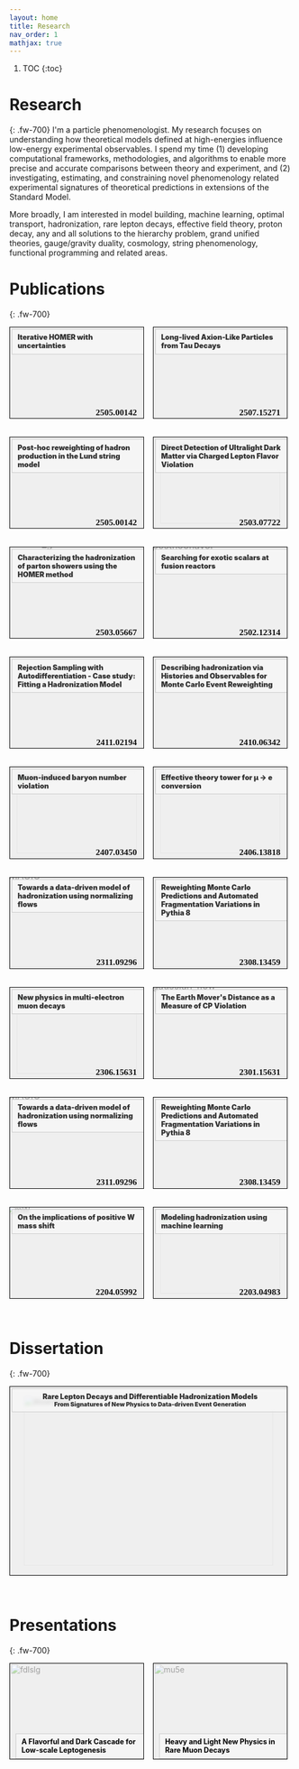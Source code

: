 ```yaml
---
layout: home
title: Research
nav_order: 1 
mathjax: true
---
```

1. TOC
{:toc}
<!---
## Table of contents
{: .no_toc .text-delta }

1. TOC
{:toc}

## **Summary**
{: .py-3}
/--->
<!---Many sub-fields of physics focus on formulating theories of macroscopic behavior from microscopic dynamics. High energy physics takes this to the extreme by using particle colliders as ''zeptoscopes'' (i.e. machines that can probe distances of $$\approx 10^{-21}$$ meters) to investigate the microscopic properties of fundamental matter. A relatively simple quantitative model, known as the Standard Model (SM) of elementary particle physics, can be used to predict the results of these collider experiments with astounding precision. However, while the SM correctly predicts a vast amount of collected experimental data there are still subsets of observations that are in *tension* with its theoretical predictions. My research primarily focuses on *understanding* and *bridging* this gap between discrepant theoretical predictions and experimental measurements./--->
# **Research** 
{: .fw-700}
I'm a particle phenomenologist. My research focuses on understanding how theoretical models defined at high-energies influence low-energy experimental observables. I spend my time (1) developing computational frameworks, methodologies, and algorithms to enable more precise and accurate comparisons between theory and experiment, and (2) investigating, estimating, and constraining novel phenomenology related experimental signatures of theoretical predictions in extensions of the Standard Model. 

More broadly, I am interested in model building, machine learning, optimal transport, hadronization, rare lepton decays, effective field theory, proton decay, any and all solutions to the hierarchy problem, grand unified theories, gauge/gravity duality, cosmology, string phenomenology, functional programming and related areas.


# **Publications**
{: .fw-700}

<style>
  .project-container {
    display: flex;
    flex-direction: column;
    gap: 1rem;
    width: 98%;
  }

  .project-block {
    flex: 1;
    position: relative;
    overflow: hidden;
    width: 100%;
    aspect-ratio: 3.236 / 2.2;
    max-width: 500px;
    background-color: #e0e0e0;
    display: block;
    border: 1px solid black;
    text-decoration: none;
    color: inherit;
    margin-bottom: 2rem;
  }

  .project-block img {
    width: 100%;
    height: 100%;
    object-fit: contain;
    object-position: center;
    transform: scale(var(--thumb-scale, 1));  /* zoom out effect, defaults to 1 */
    transform-origin: center;
    display: block;
  }

  .project-overlay {
    position: absolute;
    top: 0; 
    left: 0;
    width: 100%; height: 100%;
    display: flex;
    /*align-items: flex-end;*/ /* Place text box at top */
    align-items: flex-start;   /* Place text box at bottom */
    justify-content: center;
    padding: 3px 3px 3px 3px;
    background-color: rgba(250, 250, 250, 0.6);
  }

  .project-text-strip {
    width: 100%;
    margin-top: 0;
    background: rgba(255, 255, 255, 0.4);
    backdrop-filter: blur(3px);
    -webkit-backdrop-filter: blur(3px);
    color:  rgba(49, 49, 49, 1);;
    font-size: 0.9em;
    font-weight: 900;
    padding: 0.5em 0.75em;
    text-align: left;
    border: 1px solid #ccc;
  }

  .project-top-text {
  position: absolute;
  /*top: 10px;*/
  bottom: 0px;
  right: 10px;
  color: rgba(134, 0, 0, 1);
  font-weight: bold;
  /*background: rgba(255, 255, 255, 0.6);*/
  padding: 0em 0em;
  /*border: 1px solid #ccc;*/
  /*backdrop-filter: blur(5px);*/
  /*-webkit-backdrop-filter: blur(5px);*/
  z-index: 2;
}

  @media (min-width: 600px) {
    .project-container {
      flex-direction: row;
    }
  }
</style>

<!--- Import external font /--->
<link href="https://fonts.googleapis.com/css2?family=Orbitron:wght@900&display=swap" rel="stylesheet">
<style>
.special-text {
  font-family: "Orbitron", normal;  /* or any web-safe or imported font */
  font-size: 1.1em;
  font-weight: 900;
  color: #111111ff;
  margin: 0.1em 0.1em;
}
</style>

<div class="project-container">
  <a href="insert hyperlink" class="project-block" style="--thumb-scale: 1.6;">
    <img src="{{ './images/thumbnails/iHOMER.png' | relative_url }}" alt="posthocflavor">
    <div class="project-top-text special-text">2505.00142</div>
    <div class="project-overlay">
      <div class="project-text-strip">
        Iterative HOMER with uncertainties
      </div>
    </div>
  </a>

  <a href="insert hyperlink" class="project-block" style="--thumb-scale: 1.3;">
    <img src="{{ './images/thumbnails/SHiP_tau_ALP.svg' | relative_url }}" alt="posthocflavor">
    <div class="project-top-text special-text">2507.15271</div>
    <div class="project-overlay">
      <div class="project-text-strip">
        Long-lived Axion-Like Particles from Tau Decays
      </div>
    </div>
  </a>
</div>


<div class="project-container">
  <a href="insert hyperlink" class="project-block">
    <img src="{{ './images/thumbnails/posthoc_flav.png' | relative_url }}" alt="posthocflavor" style="--thumb-scale: 1.6;">
    <div class="project-top-text special-text">2505.00142</div>
    <div class="project-overlay">
      <div class="project-text-strip">
        Post-hoc reweighting of hadron production in the Lund string model
      </div>
    </div>
  </a>

  <a href="insert hyperlink" class="project-block" style="--thumb-scale: 0.9;">
    <img src="{{ './images/thumbnails/time_dependence.svg' | relative_url }}" alt="posthocflavor">
    <div class="project-top-text special-text">2503.07722</div>
    <div class="project-overlay">
      <div class="project-text-strip">
        Direct Detection of Ultralight Dark Matter via Charged Lepton Flavor Violation
      </div>
    </div>
  </a>
</div>


<div class="project-container">
  <a href="insert hyperlink" class="project-block" style="--thumb-scale: 1.25;">
    <img src="{{ './images/thumbnails/HOMER_gluons.svg' | relative_url }}" alt="HOMER_gluons">
    <div class="project-top-text special-text">2503.05667</div>
    <div class="project-overlay">
      <div class="project-text-strip">
        Characterizing the hadronization of parton showers using the HOMER method
      </div>
    </div>
  </a>

  <a href="insert hyperlink" class="project-block" style="--thumb-scale: 1.2;">
    <img src="{{ './images/thumbnails/production_detection_schematic.svg' | relative_url }}" alt="posthocflavor">
    <div class="project-top-text special-text">2502.12314</div>
    <div class="project-overlay">
      <div class="project-text-strip">
        Searching for exotic scalars at fusion reactors
      </div>
    </div>
  </a>
</div>

<div class="project-container">
  <a href="insert hyperlink" class="project-block" style="--thumb-scale: 1.25;">
    <img src="{{ './images/thumbnails/RSA.svg' | relative_url }}" alt="RSA">
    <div class="project-top-text special-text">2411.02194</div>
    <div class="project-overlay">
      <div class="project-text-strip">
        Rejection Sampling with Autodifferentiation - Case study: Fitting a Hadronization Model
      </div>
    </div>
  </a>

  <a href="insert hyperlink" class="project-block" style="--thumb-scale: 1.25;">
    <img src="{{ './images/thumbnails/HOMER.svg' | relative_url }}" alt="HOMER">
    <div class="project-top-text special-text">2410.06342</div>
    <div class="project-overlay">
      <div class="project-text-strip">
        Describing hadronization via Histories and Observables for Monte Carlo Event Reweighting
      </div>
    </div>
  </a>
</div>

<div class="project-container">
  <a href="insert hyperlink" class="project-block" style="--thumb-scale: 0.9;">
    <img src="{{ './images/thumbnails/muon_capture.svg' | relative_url }}" alt="muon_BNV">
    <div class="project-top-text special-text">2407.03450</div>
    <div class="project-overlay">
      <div class="project-text-strip">
        Muon-induced baryon number violation
      </div>
    </div>
  </a>

  <a href="insert hyperlink" class="project-block" style="--thumb-scale: 0.9;">
    <img src="{{ './images/thumbnails/tower.svg' | relative_url }}" alt="mu2e_EFT">
    <div class="project-top-text special-text">2406.13818</div>
    <div class="project-overlay">
      <div class="project-text-strip">
        Effective theory tower for &mu; &rarr; e conversion
      </div>
    </div>
  </a>
</div>

<div class="project-container">
  <a href="insert hyperlink" class="project-block" style="--thumb-scale: 1.2;">
    <img src="{{ './images/thumbnails/MAGIC.png' | relative_url}}" alt="MAGIC">
    <div class="project-top-text special-text">2311.09296</div>
    <div class="project-overlay">
      <div class="project-text-strip">
        Towards a data-driven model of hadronization using normalizing flows
      </div>
    </div>
  </a>

  <a href="insert hyperlink" class="project-block" style="--thumb-scale: 1.9;">
    <img src="{{ './images/thumbnails/insitu_kin.png' | relative_url }}" alt="insitu_kin">
    <div class="project-top-text special-text">2308.13459</div>
    <div class="project-overlay">
      <div class="project-text-strip">
        Reweighting Monte Carlo Predictions and Automated Fragmentation Variations in Pythia 8
      </div>
    </div>
  </a>
</div>

<div class="project-container">
  <a href="insert hyperlink" class="project-block" style="--thumb-scale: 0.9;">
    <img src="{{ './images/thumbnails/mu5e.svg' | relative_url}}" alt="mu5e">
    <div class="project-top-text special-text">2306.15631</div>
    <div class="project-overlay">
      <div class="project-text-strip">
        New physics in multi-electron muon decays
      </div>
    </div>
  </a>

  <a href="insert hyperlink" class="project-block" style="--thumb-scale: 1.2;">
    <img src="{{ './images/thumbnails/WqCP_ACP.png' | relative_url }}" alt="gaussian_flow">
    <div class="project-top-text special-text">2301.15631</div>
    <div class="project-overlay">
      <div class="project-text-strip">
        The Earth Mover's Distance as a Measure of CP Violation
      </div>
    </div>
  </a>
</div>

<div class="project-container">
  <a href="insert hyperlink" class="project-block" style="--thumb-scale: 1.2;">
    <img src="{{ './images/thumbnails/MAGIC.png' | relative_url}}" alt="MAGIC">
    <div class="project-top-text special-text">2311.09296</div>
    <div class="project-overlay">
      <div class="project-text-strip">
        Towards a data-driven model of hadronization using normalizing flows
      </div>
    </div>
  </a>

  <a href="insert hyperlink" class="project-block" style="--thumb-scale: 1.9;">
    <img src="{{ './images/thumbnails/insitu_kin.png' | relative_url }}" alt="insitu_kin">
    <div class="project-top-text special-text">2308.13459</div>
    <div class="project-overlay">
      <div class="project-text-strip">
        Reweighting Monte Carlo Predictions and Automated Fragmentation Variations in Pythia 8
      </div>
    </div>
  </a>
</div>

<div class="project-container">
  <a href="insert hyperlink" class="project-block" style="--thumb-scale: 1.1;">
    <img src="{{ './images/thumbnails/Wmass_NP.png' | relative_url}}" alt="mW">
    <div class="project-top-text special-text">2204.05992</div>
    <div class="project-overlay">
      <div class="project-text-strip">
        On the implications of positive W mass shift
      </div>
    </div>
  </a>

  <a href="insert hyperlink" class="project-block" style="--thumb-scale: 0.9;">
    <img src="{{ './images/thumbnails/hadronization_cartoon.svg' | relative_url }}" alt="hadronization">
    <div class="project-top-text special-text">2203.04983</div>
    <div class="project-overlay">
      <div class="project-text-strip">
        Modeling hadronization using machine learning
      </div>
    </div>
  </a>
</div>

<!---
"***Post-hoc reweighting of hadron production in the Lund string model***" - ***[2505.00142](https://arxiv.org/abs/2505.00142)*** - Authors: Benoit Assi, Christian Bierlich, Phil Ilten, *Tony Menzo*, Stephen Mrenna, Manuel Szewc, Micheal Wilkinson, Ahmed Youssef, and Jure Zupan

"***Direct Detection of Ultralight Dark Matter via Charged Lepton Flavor Violation***" - ***[2503.07722](https://arxiv.org/abs/2503.07722)*** - Authors: Innes Bigaran, Patrick Fox, Yann Gouttenoire, Roni Harnik, Gordan Krnjaic, *Tony Menzo*, and Jure Zupan

"***Characterizing the hadronization of parton showers using the HOMER method***" - ***[2503.05667](https://arxiv.org/abs/2503.05667)*** - Authors: Benoit Assi, Christian Bierlich, Phil Ilten, *Tony Menzo*, Stephen Mrenna, Manuel Szewc, Micheal Wilkinson, Ahmed Youssef, and Jure Zupan

"***Searching for exotic scalars at fusion reactors***" - ***[2502.12314](https://arxiv.org/abs/2502.12314)*** - Authors: Chaja Baruch, Patrick Fitzpatrick, *Tony Menzo*, Yotam Soreq, Sokratis Trifinopoulos, and Jure Zupan

"***Rejection Sampling with Autodifferentiation - Case study: Fitting a Hadronization Model***" - ***[2411.02194](https://arxiv.org/pdf/2411.02194)*** - Authors: Nick Heller, Phil Ilten, *Tony Menzo*, Stephen Mrenna, Benjamin Nachman, Andrzej Siodmok, Manuel Szwec, and Ahmed Youssef

"***Describing hadronization via Histories and Observables for Monte Carlo Event Reweighting***" - ***[2410.06342](https://arxiv.org/abs/2410.06342)*** - Authors: Christian Bierlich, Phil Ilten, *Tony Menzo*, Stephen Mrenna, Maniel Szwec, Michael Wilkinson, Ahmed Youssef, and Jure Zupan

"***Muon-induced baryon number violation***" - ***[2407.03450](https://arxiv.org/abs/2407.03450)*** - Authors: Patrick J. Fox, Matheus Hostert, *Tony Menzo*, Maxim Pospelov, and Jure Zupan

"***Effective theory tower for $$\mu \to e$$ conversion***" - ***[2406.13818](https://arxiv.org/abs/2406.13818)*** - Authors: Wick Haxton,  Kenneth McElvain,*Tony Menzo*, Evan Rule, and Jure Zupan


"***Towards a data-driven model of hadronization using normalizing flows***" - ***[2311.09296](https://arxiv.org/abs/2311.09296)*** - Authors: Christian Bierlich, Phil Ilten, *Tony Menzo*, Stephen Mrenna, Maniel Szwec, Michael Wilkinson, Ahmed Youssef, and Jure Zupan

"***Reweighting Monte Carlo Predictions and Automated Fragmentation Variations in Pythia 8***" - ***[2308.13459](https://arxiv.org/abs/2308.13459)*** - Authors: Christian Bierlich, Phil Ilten, *Tony Menzo*, Stephen Mrenna, Manuel Szwec, Michael Wilkinson, Ahmed Youssef, and Jure Zupan

"***New physics in multi-electron muon decays***" - ***[2306.15631](https://arxiv.org/abs/2306.15631)*** - Authors: Matheus Hostert, *Tony Menzo*, Maxim Pospelov, and Jure Zupan

"***The Earth Mover's Distance as a Measure of CP Violation***" - ***[2301.13211](https://arxiv.org/abs/2301.13211)*** - Authors: Adam Davis, *Tony Menzo*, Ahmed Youssef, and Jure Zupan

"***On the implications of positive W mass shift***" - ***[2204.05992](https://arxiv.org/abs/2204.05992)*** - Authors: Reuven Balkin, Eric Madge, *Tony Menzo*, Yotam Soreq, Gilad Perez, and Jure Zupan

"***Modeling hadronization using machine learning***" - ***[2203.04983](https://arxiv.org/abs/2203.04983)*** - Authors: Ahmed Youssef, Phil Ilten, *Tony Menzo*, and Jure Zupan

/--->


# **Dissertation**
{: .fw-700}
<div class="project-container">
  <a href="insert hyperlink" class="project-block" style="--thumb-scale: 0.9;">
    <img src="{{ './images/thumbnails/dissertation.png' | relative_url}}" alt="dissertation">
    <div class="project-overlay">
      <div class="project-text-strip" style="text-align: center;">
        Rare Lepton Decays and Differentiable Hadronization Models<br> <small>From Signatures of New Physics to Data-driven Event Generation</small>
      </div>
    </div>
  </a>
</div>

# **Presentations**
{: .fw-700}
<!---
Containers for displaying project/presentation blocks
/--->

<style>
  .container {
    display: flex;
    flex-direction: column;
    gap: 1rem;
    width: 98%;
  }

  .responsive-block {
    flex: 1;
    position: relative;
    overflow: hidden;
    width: 100%;
    aspect-ratio: 3.236 / 2.3;
    max-width: 500px;
    background-color: #e0e0e0;
    display: block;
    border: 1px solid black;
    text-decoration: none;
    color: inherit;
  }

  .responsive-block img {
    width: 100%;
    height: 100%;
    object-fit: cover;
    display: block;
  }

  .overlay {
    position: absolute;
    top: 0; left: 0;
    width: 100%; height: 100%;
    display: flex;
    align-items: flex-end;
    justify-content: center;
    padding: 0 10px 10px 10px;
    pointer-events: none;
    background-color: rgba(250, 250, 250, 0.6);
  }

  .text-strip {
    width: 100%;
    background: rgba(255, 255, 255, 0.4);
    backdrop-filter: blur(5px);
    -webkit-backdrop-filter: blur(5px);
    color: black;
    font-size: 0.9em;
    font-weight: bold;
    padding: 0.5em 0.75em;
    text-align: left;
    z-index: 2;
    pointer-events: auto;
    border: 1px solid #ccc;
    <!---border-radius: 4px;--->
  }

  @media (min-width: 600px) {
    .container {
      flex-direction: row;
    }
  }
</style>

<!---
Examples of syntax for project/presentation blocks.
/--->

<div class="container">
  <a href="presentations/[Menzo]AFlavorfulAndDarkCascadeForLowScaleLeptogenesis.pdf" class="responsive-block">
    <img src="{{ './images/thumbnails/fdlslg.svg' | relative_url }}" alt="fdlslg">
    <div class="overlay">
      <div class="text-strip">
        A Flavorful and Dark Cascade for Low-scale Leptogenesis
      </div>
    </div>
  </a>

  <!-- Add more blocks like this if needed -->
  <a href="/another-page/" class="responsive-block">
    <img src="{{ './images/thumbnails/mu5e.svg' | relative_url }}" alt="mu5e">
    <div class="overlay">
      <div class="text-strip">
        Heavy and Light New Physics in Rare Muon Decays
      </div>
    </div>
  </a>

</div>

<!---
## On the horizon
{: .py-3}

- ***Flavorful low-scale leptogenesis***
/--->
